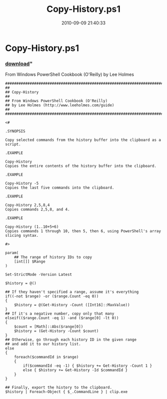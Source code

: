 ﻿---
pid:            2137
parent:         0
children:       
poster:         Lee Holmes
title:          Copy-History.ps1
date:           2010-09-09 21:40:33
format:         posh
---

# Copy-History.ps1

### [download](2137.ps1)"

From Windows PowerShell Cookbook (O'Reilly) by Lee Holmes

```posh
##############################################################################
##
## Copy-History
##
## From Windows PowerShell Cookbook (O'Reilly)
## by Lee Holmes (http://www.leeholmes.com/guide)
##
##############################################################################

<#

.SYNOPSIS

Copy selected commands from the history buffer into the clipboard as a script.

.EXAMPLE

Copy-History
Copies the entire contents of the history buffer into the clipboard.

.EXAMPLE

Copy-History -5
Copies the last five commands into the clipboard.

.EXAMPLE

Copy-History 2,5,8,4
Copies commands 2,5,8, and 4.

.EXAMPLE

Copy-History (1..10+5+6)
Copies commands 1 through 10, then 5, then 6, using PowerShell's array
slicing syntax.

#>

param(
    ## The range of history IDs to copy
    [int[]] $Range
)

Set-StrictMode -Version Latest

$history = @()

## If they haven't specified a range, assume it's everything
if((-not $range) -or ($range.Count -eq 0))
{
    $history = @(Get-History -Count ([Int16]::MaxValue))
}
## If it's a negative number, copy only that many
elseif(($range.Count -eq 1) -and ($range[0] -lt 0))
{
    $count = [Math]::Abs($range[0])
    $history = (Get-History -Count $count)
}
## Otherwise, go through each history ID in the given range
## and add it to our history list.
else
{
    foreach($commandId in $range)
    {
        if($commandId -eq -1) { $history += Get-History -Count 1 }
        else { $history += Get-History -Id $commandId }
    }
}

## Finally, export the history to the clipboard.
$history | Foreach-Object { $_.CommandLine } | clip.exe
```
